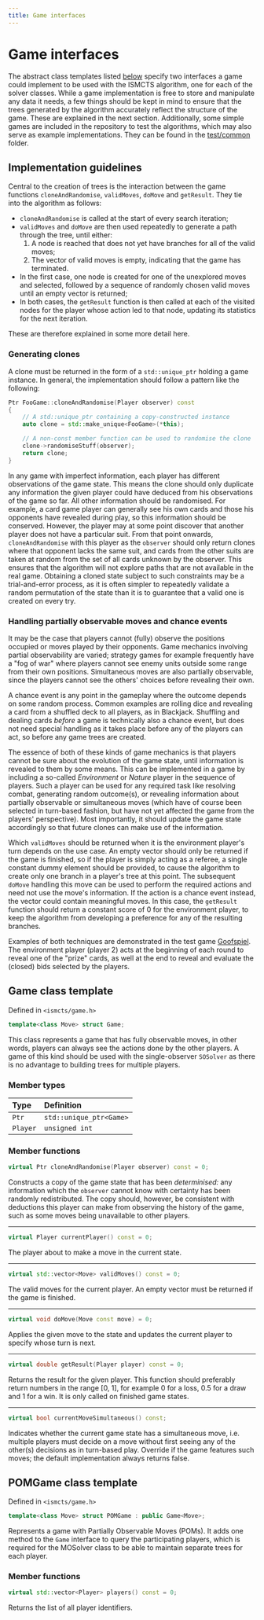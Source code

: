 ```yaml
---
title: Game interfaces
---
```


# Game interfaces
The abstract class templates listed [below](#game) specify two interfaces a game could implement to be used with the ISMCTS algorithm, one for each of the solver classes. While a game implementation is free to store and manipulate any data it needs, a few things should be kept in mind to ensure that the trees generated by the algorithm accurately reflect the structure of the game. These are explained in the next section. Additionally, some simple games are included in the repository to test the algorithms, which may also serve as example implementations. They can be found in the [test/common] folder.

[test/common]: https://github.com/sfranzen/ismcsolver/tree/master/test/common

## Implementation guidelines
Central to the creation of trees is the interaction between the game functions `cloneAndRandomise`, `validMoves`, `doMove` and `getResult`. They tie into the algorithm as follows:
* `cloneAndRandomise` is called at the start of every search iteration;
* `validMoves` and `doMove` are then used repeatedly to generate a path through the tree, until either:
    1. A node is reached that does not yet have branches for all of the valid moves;
    2. The vector of valid moves is empty, indicating that the game has terminated.
* In the first case, one node is created for one of the unexplored moves and selected, followed by a sequence of randomly chosen valid moves until an empty vector is returned;
* In both cases, the `getResult` function is then called at each of the visited nodes for the player whose action led to that node, updating its statistics for the next iteration.

These are therefore explained in some more detail here.

### Generating clones
A clone must be returned in the form of a `std::unique_ptr` holding a game instance. In general, the implementation should follow a pattern like the following:
```cpp
Ptr FooGame::cloneAndRandomise(Player observer) const
{
    // A std::unique_ptr containing a copy-constructed instance
    auto clone = std::make_unique<FooGame>(*this);

    // A non-const member function can be used to randomise the clone
    clone->randomiseStuff(observer);
    return clone;
}
```
In any game with imperfect information, each player has different observations of the game state. This means the clone should only duplicate any information the given player could have deduced from his observations of the game so far. All other information should be randomised. For example, a card game player can generally see his own cards and those his opponents have revealed during play, so this information should be conserved. However, the player may at some point discover that another player does not have a particular suit. From that point onwards, `cloneAndRandomise` with this player as the `observer` should only return clones where that opponent lacks the same suit, and cards from the other suits are taken at random from the set of all cards unknown by the observer. This ensures that the algorithm will not explore paths that are not available in the real game. Obtaining a cloned state subject to such constraints may be a trial-and-error process, as it is often simpler to repeatedly validate a random permutation of the state than it is to guarantee that a valid one is created on every try.

### Handling partially observable moves and chance events
It may be the case that players cannot (fully) observe the positions occupied or moves played by their opponents. Game mechanics involving partial observability are varied; strategy games for example frequently have a "fog of war" where players cannot see enemy units outside some range from their own positions. Simultaneous moves are also partially observable, since the players cannot see the others' choices before revealing their own.

A chance event is any point in the gameplay where the outcome depends on some random process. Common examples are rolling dice and revealing a card from a shuffled deck to all players, as in Blackjack. Shuffling and dealing cards *before* a game is technically also a chance event, but does not need special handling as it takes place before any of the players can act, so before any game trees are created.

The essence of both of these kinds of game mechanics is that players cannot be sure about the evolution of the game state, until information is revealed to them by some means. This can be implemented in a game by including a so-called *Environment* or *Nature* player in the sequence of players. Such a player can be used for any required task like resolving combat, generating random outcome(s), or revealing information about partially observable or simultaneous moves (which have of course been selected in turn-based fashion, but have not yet affected the game from the players' perspective). Most importantly, it should update the game state accordingly so that future clones can make use of the information.

Which `validMoves` should be returned when it is the environment player's turn depends on the use case. An empty vector should only be returned if the game is finished, so if the player is simply acting as a referee, a single constant dummy element should be provided, to cause the algorithm to create only one branch in a player's tree at this point. The subsequent `doMove` handling this move can be used to perform the required actions and need not use the move's information. If the action is a chance event instead, the vector could contain meaningful  moves. In this case, the `getResult` function should return a constant score of 0 for the environment player, to keep the algorithm from developing a preference for any of the resulting branches.

Examples of both techniques are demonstrated in the test game [Goofspiel]. The environment player (player 2) acts at the beginning of each round to reveal one of the "prize" cards, as well at the end to reveal and evaluate the (closed) bids selected by the players.

[goofspiel]: https://github.com/sfranzen/ismcsolver/tree/master/test/common/goofspiel.cpp

## Game class template
Defined in `<ismcts/game.h>`
```cpp
template<class Move> struct Game;
```
This class represents a game that has fully observable moves, in other words, players can always see the actions done by the other players. A game of this kind should be used with the single-observer `SOSolver` as there is no advantage to building trees for multiple players.

### Member types

| Type      | Definition                |
|:----------|:--------------------------|
|`Ptr`      |`std::unique_ptr<Game>`    |
|`Player`   |`unsigned int`             |

### Member functions
```cpp
virtual Ptr cloneAndRandomise(Player observer) const = 0;
```
Constructs a copy of the game state that has been *determinised:* any information which the `observer` cannot know with certainty has been randomly redistributed. The copy should, however, be consistent with deductions this player can make from observing the history of the game, such as some moves being unavailable to other players.

---
```cpp
virtual Player currentPlayer() const = 0;
```
The player about to make a move in the current state.

---
```cpp
virtual std::vector<Move> validMoves() const = 0;
```
The valid moves for the current player. An empty vector must be returned if the game is finished.

---
```cpp
virtual void doMove(Move const move) = 0;
```
Applies the given move to the state and updates the current player to specify whose turn is next.

---
```cpp
virtual double getResult(Player player) const = 0;
```
Returns the result for the given player. This function should preferably return numbers in the range [0, 1], for example 0 for a loss, 0.5 for a draw and 1 for a win. It is only called on finished game states.

---
```cpp
virtual bool currentMoveSimultaneous() const;
```
Indicates whether the current game state has a simultaneous move, i.e. multiple players must decide on a move without first seeing any of the other(s) decisions as in turn-based play. Override if the game features such moves; the default implementation always returns false.

## POMGame class template
Defined in `<ismcts/game.h>`
```cpp
template<class Move> struct POMGame : public Game<Move>;
```
Represents a game with Partially Observable Moves (POMs). It adds one method to the `Game` interface to query the participating players, which is required for the MOSolver class to be able to maintain separate trees for each player.

### Member functions
```cpp
virtual std::vector<Player> players() const = 0;
```
Returns the list of all player identifiers.
